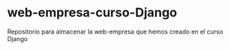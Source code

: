 # web-empresa-curso-Django
Repositorio para almacenar la web-empresa que hemos creado en el curso Django
